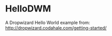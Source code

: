 HelloDWM
========

A Dropwizard Hello World example from: http://dropwizard.codahale.com/getting-started/